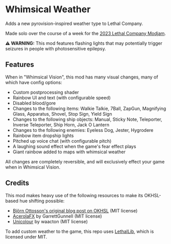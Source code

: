 # Whimsical Weather
Adds a new pyrovision-inspired weather type to Lethal Company.

Made solo over the course of a week for the [2023 Lethal Company Modjam](https://itch.io/jam/2023-lethal-company-modjam).

**⚠️ WARNING:** This mod features flashing lights that may potentially trigger seizures in people with photosensitive epilepsy.

## Features
When in "Whimsical Vision", this mod has many visual changes, many of which have config options:
- Custom postprocessing shader
- Rainbow UI and text (with configurable speed)
- Disabled blood/gore
- Changes to the following items: Walkie Talkie, 7Ball, ZapGun, Magnifying Glass, Apparatus, Shovel, Stop Sign, Yield Sign
- Changes to the following ship objects: Manual, Sticky Note, Teleporter, Inverse Teleporter, Ship Horn, Jack O Lantern
- Changes to the following enemies: Eyeless Dog, Jester, Hygrodere
- Rainbow item dropship lights
- Pitched up voice chat (with configurable pitch)
- A laughing sound effect when the game's fear effect plays
- Giant rainbow added to maps with whimsical weather

All changes are completely reversible, and will exclusively effect your game when in Whimsical Vision.
## Credits
This mod makes heavy use of the following resources to make its OKHSL-based hue shifting possible:
- [Björn Ottosson's original blog post on OKHSL](https://bottosson.github.io/posts/colorpicker/) (MIT license)
- [AcerolaFX](https://github.com/GarrettGunnell/AcerolaFX) by GarrettGunnell (MIT license)
- [Unicolour](https://github.com/waacton/Unicolour) by waacton (MIT license)

To add custom weather to the game, this repo uses [LethalLib](https://github.com/EvaisaDev/LethalLib), which is licensed under MIT.